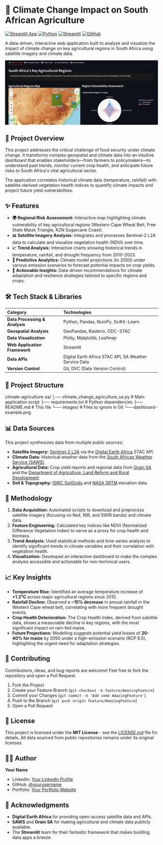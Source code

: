 # 🌾 Climate Change Impact on South African Agriculture

[![Streamlit App](https://static.streamlit.io/badges/streamlit_badge_black_white.svg)](https://climate-change-agriculture.streamlit.app/)
[![Python](https://img.shields.io/badge/Python-3.10%2B-blue?logo=python)](https://www.python.org/)
[![Streamlit](https://img.shields.io/badge/Web%20Framework-Streamlit-FF4B4B?logo=streamlit)](https://streamlit.io/)
[![GitHub](https://img.shields.io/badge/View%20on-GitHub-181717?logo=github)](https://github.com/your_username/your_repo_name)

A data-driven, interactive web application built to analyze and visualize the impact of climate change on key agricultural regions in South Africa using satellite imagery and climate data.

![Dashboard Screenshot](images/dashboard-example.png)

## 📖 Project Overview

This project addresses the critical challenge of food security under climate change. It transforms complex geospatial and climate data into an intuitive dashboard that enables stakeholders—from farmers to policymakers—to understand past trends, monitor current crop health, and anticipate future risks to South Africa's vital agricultural sector.

The application correlates historical climate data (temperature, rainfall) with satellite-derived vegetation health indices to quantify climate impacts and project future yield vulnerabilities.

## ✨ Features

- **🌍 Regional Risk Assessment:** Interactive map highlighting climate vulnerability of key agricultural regions (Western Cape Wheat Belt, Free State Maize Triangle, KZN Sugarcane Coast).
- **📊 Satellite Imagery Analysis:** Integrates and processes Sentinel-2 L2A data to calculate and visualize vegetation health (NDVI) over time.
- **📈 Trend Analysis:** Interactive charts showing historical trends in temperature, rainfall, and drought frequency from 2010-2023.
- **🔮 Predictive Analytics:** Climate model projections (to 2050) under various emission scenarios to forecast potential impacts on crop yields.
- **🎯 Actionable Insights:** Data-driven recommendations for climate adaptation and resilience strategies tailored to specific regions and crops.

## 🛠️ Tech Stack & Libraries

| Category | Technologies |
| :--- | :--- |
| **Data Processing & Analysis** | Python, Pandas, NumPy, SciKit-Learn |
| **Geospatial Analysis** | GeoPandas, Rasterio, ODC-STAC |
| **Data Visualization** | Plotly, Matplotlib, Leafmap |
| **Web Application Framework** | Streamlit |
| **Data APIs** | Digital Earth Africa STAC API, SA Weather Service Data |
| **Version Control** | Git, DVC (Data Version Control) |

## 📁 Project Structure

climate-agriculture-sa/
│── climate_change_agriculture_sa.py # Main application script
├── requirements.txt # Python dependencies
├── README.md # This file
└── images/ # Files to ignore in Git
    └──dashboard-example.png


## 📊 Data Sources

This project synthesizes data from multiple public sources:

- **Satellite Imagery:** [Sentinel-2 L2A](https://www.esa.int/) via the [Digital Earth Africa](https://www.digitalearthafrica.org/) STAC API.
- **Climate Data:** Historical weather data from the [South African Weather Service (SAWS)](https://www.weathersa.co.za/).
- **Agricultural Data:** Crop yield reports and regional data from [Grain SA](https://www.grainsa.co.za/) and the [Department of Agriculture, Land Reform and Rural Development](https://www.dalrrd.gov.za/).
- **Soil & Topography:** [ISRIC SoilGrids](https://soilgrids.org/) and [NASA SRTM](https://www2.jpl.nasa.gov/srtm/) elevation data.

## 🧠 Methodology

1.  **Data Acquisition:** Automated scripts to download and preprocess satellite imagery (focusing on Red, NIR, and SWIR bands) and climate data.
2.  **Feature Engineering:** Calculated key indices like NDVI (Normalized Difference Vegetation Index) to serve as a proxy for crop health and biomass.
3.  **Trend Analysis:** Used statistical methods and time-series analysis to identify significant trends in climate variables and their correlation with vegetation health.
4.  **Visualization:** Developed an interactive dashboard to make the complex analysis accessible and actionable for non-technical users.

## 📈 Key Insights

- **Temperature Rise:** Identified an average temperature increase of **+1.2°C** across major agricultural regions since 2010.
- **Rainfall Decline:** Observed a **~15% decrease** in annual rainfall in the Western Cape wheat belt, correlating with more frequent drought events.
- **Crop Health Deterioration:** The Crop Health Index, derived from satellite data, shows a measurable decline in key regions, with the most significant impact on rain-fed maize.
- **Future Projections:** Modelling suggests potential yield losses of **20-40% for maize** by 2050 under a high-emission scenario (RCP 8.5), highlighting the urgent need for adaptation strategies.

## 🤝 Contributing

Contributions, ideas, and bug reports are welcome! Feel free to fork the repository and open a Pull Request.

1.  Fork the Project
2.  Create your Feature Branch (`git checkout -b feature/AmazingFeature`)
3.  Commit your Changes (`git commit -m 'Add some AmazingFeature'`)
4.  Push to the Branch (`git push origin feature/AmazingFeature`)
5.  Open a Pull Request

## 📜 License

This project is licensed under the **MIT License** - see the [LICENSE.md](LICENSE.md) file for details. All data sourced from public repositories remains under its original licenses.

## 🙋‍♂️ Author

**Your Name**
- LinkedIn: [Your LinkedIn Profile](https://www.linkedin.com/in/yourprofile/)
- GitHub: [@yourusername](https://github.com/yourusername)
- Portfolio: [Your Portfolio Website](https://yourwebsite.com/)

## 🎯 Acknowledgments

- **Digital Earth Africa** for providing open-access satellite data and APIs.
- **SAWS** and **Grain SA** for making agricultural and climate data publicly available.
- The **Streamlit** team for their fantastic framework that makes building data apps a breeze.
